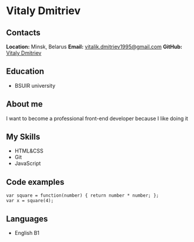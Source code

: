 # Vitaly Dmitriev

## Contacts
**Location:** Minsk, Belarus
**Email:** vitalik.dmitriev1995@gmail.com
**GitHub:** [Vitaly Dmitriev](https://github.com/VItalyDmitriev)

## Education

* BSUIR university

## About me

I want to become a professional front-end developer because I like doing it

## My Skills

* HTML&CSS
* Git
* JavaScript

## Code examples
```
var square = function(number) { return number * number; };
var x = square(4);
```

## Languages

* English B1